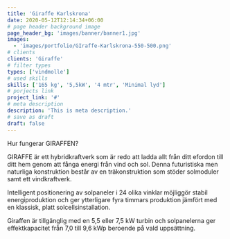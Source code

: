 ```yaml
---
title: 'Giraffe Karlskrona'
date: 2020-05-12T12:14:34+06:00
# page header background image
page_header_bg: 'images/banner/banner1.jpg'
images:
  - 'images/portfolio/GIraffe-Karlskrona-550-500.png'
# clients
clients: 'Giraffe'
# filter types
types: ['vindmolle']
# used skills
skills: ['165 kg', '5,5kW', '4 mtr', 'Minimal lyd']
# porjects link
project_link: '#'
# meta description
description: 'This is meta description.'
# save as draft
draft: false
---
```


Hur fungerar GIRAFFEN?

GIRAFFE är ett hybridkraftverk som är redo att ladda allt från ditt efordon till ditt hem genom att fånga energi från vind och sol. Denna futuristiska men naturliga konstruktion består av en träkonstruktion
som stöder solmoduler samt ett vindkraftverk.

Intelligent positionering av solpaneler i 24 olika vinklar möjliggör stabil energiproduktion och ger ytterligare fyra timmars produktion jämfört
med en klassisk, platt solcellsinstallation.

Giraffen är tillgänglig med en 5,5 eller 7,5 kW turbin och solpanelerna ger effektkapacitet från 7,0 till 9,6 kWp beroende på vald uppsättning.
